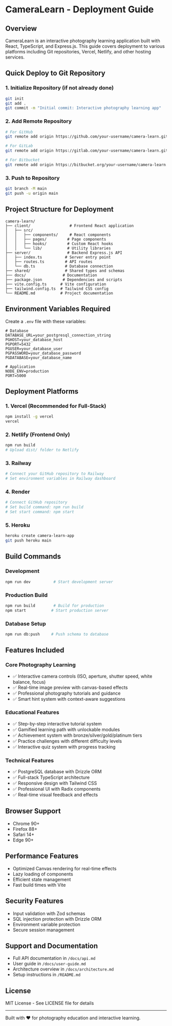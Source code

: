 # CameraLearn - Deployment Guide

## Overview
CameraLearn is an interactive photography learning application built with React, TypeScript, and Express.js. This guide covers deployment to various platforms including Git repositories, Vercel, Netlify, and other hosting services.

## Quick Deploy to Git Repository

### 1. Initialize Repository (if not already done)
```bash
git init
git add .
git commit -m "Initial commit: Interactive photography learning app"
```

### 2. Add Remote Repository
```bash
# For GitHub
git remote add origin https://github.com/your-username/camera-learn.git

# For GitLab
git remote add origin https://gitlab.com/your-username/camera-learn.git

# For Bitbucket
git remote add origin https://bitbucket.org/your-username/camera-learn.git
```

### 3. Push to Repository
```bash
git branch -M main
git push -u origin main
```

## Project Structure for Deployment

```
camera-learn/
├── client/                 # Frontend React application
│   ├── src/
│   │   ├── components/     # React components
│   │   ├── pages/         # Page components
│   │   ├── hooks/         # Custom React hooks
│   │   └── lib/           # Utility libraries
├── server/                # Backend Express.js API
│   ├── index.ts          # Server entry point
│   ├── routes.ts         # API routes
│   └── db.ts             # Database connection
├── shared/               # Shared types and schemas
├── docs/                # Documentation
├── package.json         # Dependencies and scripts
├── vite.config.ts      # Vite configuration
├── tailwind.config.ts  # Tailwind CSS config
└── README.md           # Project documentation
```

## Environment Variables Required

Create a `.env` file with these variables:

```env
# Database
DATABASE_URL=your_postgresql_connection_string
PGHOST=your_database_host
PGPORT=5432
PGUSER=your_database_user
PGPASSWORD=your_database_password
PGDATABASE=your_database_name

# Application
NODE_ENV=production
PORT=5000
```

## Deployment Platforms

### 1. Vercel (Recommended for Full-Stack)
```bash
npm install -g vercel
vercel
```

### 2. Netlify (Frontend Only)
```bash
npm run build
# Upload dist/ folder to Netlify
```

### 3. Railway
```bash
# Connect your GitHub repository to Railway
# Set environment variables in Railway dashboard
```

### 4. Render
```bash
# Connect GitHub repository
# Set build command: npm run build
# Set start command: npm start
```

### 5. Heroku
```bash
heroku create camera-learn-app
git push heroku main
```

## Build Commands

### Development
```bash
npm run dev          # Start development server
```

### Production Build
```bash
npm run build        # Build for production
npm start           # Start production server
```

### Database Setup
```bash
npm run db:push     # Push schema to database
```

## Features Included

### Core Photography Learning
- ✅ Interactive camera controls (ISO, aperture, shutter speed, white balance, focus)
- ✅ Real-time image preview with canvas-based effects
- ✅ Professional photography tutorials and guidance
- ✅ Smart hint system with context-aware suggestions

### Educational Features
- ✅ Step-by-step interactive tutorial system
- ✅ Gamified learning path with unlockable modules
- ✅ Achievement system with bronze/silver/gold/platinum tiers
- ✅ Practice challenges with different difficulty levels
- ✅ Interactive quiz system with progress tracking

### Technical Features
- ✅ PostgreSQL database with Drizzle ORM
- ✅ Full-stack TypeScript architecture
- ✅ Responsive design with Tailwind CSS
- ✅ Professional UI with Radix components
- ✅ Real-time visual feedback and effects

## Browser Support
- Chrome 90+
- Firefox 88+
- Safari 14+
- Edge 90+

## Performance Features
- Optimized Canvas rendering for real-time effects
- Lazy loading of components
- Efficient state management
- Fast build times with Vite

## Security Features
- Input validation with Zod schemas
- SQL injection protection with Drizzle ORM
- Environment variable protection
- Secure session management

## Support and Documentation
- Full API documentation in `/docs/api.md`
- User guide in `/docs/user-guide.md`
- Architecture overview in `/docs/architecture.md`
- Setup instructions in `/README.md`

## License
MIT License - See LICENSE file for details

---

Built with ❤️ for photography education and interactive learning.